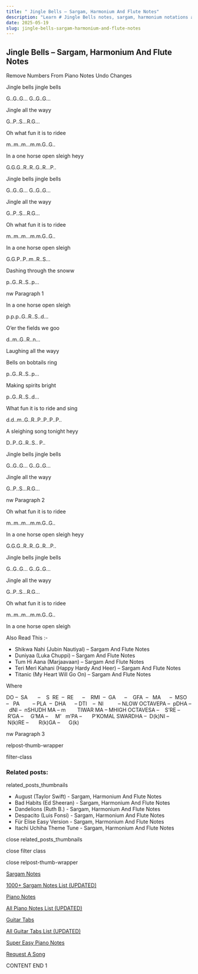 ```yaml
---
title: " Jingle Bells – Sargam, Harmonium And Flute Notes"
description: "Learn # Jingle Bells notes, sargam, harmonium notations and flute notes. Easy step-by-step tutorial for beginners."
date: 2025-05-19
slug: jingle-bells-sargam-harmonium-and-flute-notes
---
```


## Jingle Bells – Sargam, Harmonium And Flute Notes

Remove Numbers From Piano Notes
Undo Changes

Jingle bells jingle bells

G..G..G… G..G..G…

Jingle all the wayy

G..P..S…R.G…

Oh what fun it is to ridee

m..m..m…m.m.G..G..

In a one horse open sleigh heyy

G.G.G..R..R..G..R…P..

Jingle bells jingle bells

G..G..G… G..G..G…

Jingle all the wayy

G..P..S…R.G…

Oh what fun it is to ridee

m..m..m…m.m.G..G..

In a one horse open sleigh

G.G.P..P..m..R..S…

Dashing through the snoww

p..G..R..S..p…

nw Paragraph 1

In a one horse open sleigh

p.p.p..G..R..S..d…

O’er the fields we goo

d..m..G..R..n…

Laughing all the wayy

Bells on bobtails ring

p..G..R..S..p…

Making spirits bright

p..G..R..S..d…

What fun it is to ride and sing

d.d..m..G..R..P..P..P..P..

A sleighing song tonight heyy

D..P..G..R..S.. P..

Jingle bells jingle bells

G..G..G… G..G..G…

Jingle all the wayy

G..P..S…R.G…

nw Paragraph 2

Oh what fun it is to ridee

m..m..m…m.m.G..G..

In a one horse open sleigh heyy

G.G.G..R..R..G..R…P..

Jingle bells jingle bells

G..G..G… G..G..G…

Jingle all the wayy

G..P..S…R.G…

Oh what fun it is to ridee

m..m..m…m.m.G..G..

In a one horse open sleigh

Also Read This :-

- Shikwa Nahi (Jubin Nautiyal) – Sargam And Flute Notes
- Duniyaa (Luka Chuppi) – Sargam And Flute Notes
- Tum Hi Aana (Marjaavaan) – Sargam And Flute Notes
- Teri Meri Kahani (Happy Hardy And Heer) – Sargam And Flute Notes
- Titanic (My Heart Will Go On) – Sargam And Flute Notes

Where

DO –  SA       –    S  RE  –  RE      –    RMI  –  GA      –    GFA  –   MA      –  MSO  –   PA         – PLA  –  DHA      – DTI    –  NI          – NLOW OCTAVEPA –  pDHA –  dNI –  nSHUDH MA – m        TIWAR MA – MHIGH OCTAVESA –    S’RE –     R’GA –     G’MA –     M’   m’PA –       P’KOMAL SWARDHA –  D(k)NI –       N(k)RE –       R(k)GA –      G(k)

nw Paragraph 3

relpost-thumb-wrapper

filter-class

### Related posts:

related_posts_thumbnails

- August (Taylor Swift) - Sargam, Harmonium And Flute Notes
- Bad Habits (Ed Sheeran) - Sargam, Harmonium And Flute Notes
- Dandelions (Ruth B.) - Sargam, Harmonium And Flute Notes
- Despacito (Luis Fonsi) - Sargam, Harmonium And Flute Notes
- Für Elise Easy Version - Sargam, Harmonium And Flute Notes
- Itachi Uchiha Theme Tune - Sargam, Harmonium And Flute Notes

close related_posts_thumbnails

close filter class

close relpost-thumb-wrapper

[Sargam Notes](/sargam-notes.html)

[1000+ Sargam Notes List (UPDATED)](/all-songs-list-sargam-notes.html)

[Piano Notes](/piano-notes.html)

[All Piano Notes List (UPDATED)](/all-songs-list-piano-notes.html)

[Guitar Tabs](/guitar-tabs.html)

[All Guitar Tabs List (UPDATED)](/all-songs-list-guitar-tabs.html)

[Super Easy Piano Notes](https://studywall.in/)

[Request A Song](/request-a-song.html)

CONTENT END 1
